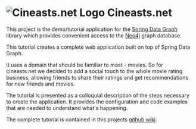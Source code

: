 ![Cineasts.net Logo](http://github.com/jexp/cineasts/raw/master/cineasts.png)
Cineasts.net
============

This project is the demo/tutorial application for the [Spring Data Graph](http://github.com/springsource/spring-data-graph) library which provides convenient access to the [Neo4j](http://neo4j.org) graph database. 

This tutorial creates a complete web application built on top of Spring Data Graph.

It uses a domain that should be familiar to most - movies. So for cineasts.net we decided to add a social
touch to the whole movie rating business, allowing friends to share their ratings and get recommendations
for new friends and movies.

The tutorial is presented as a colloquial description of the steps necessary to create the application.
It provides the configuration and code examples that are needed to understand what's happening.

The complete tutorial is contained in this projects [github wiki](https://github.com/jexp/cineasts/wiki).